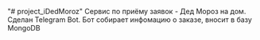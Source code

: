 "# project_iDedMoroz" 
Сервис по приёму заявок - Дед Мороз на дом. Сделан Telegram Bot. Бот собирает инфомацию о заказе, вносит в базу MongoDB
